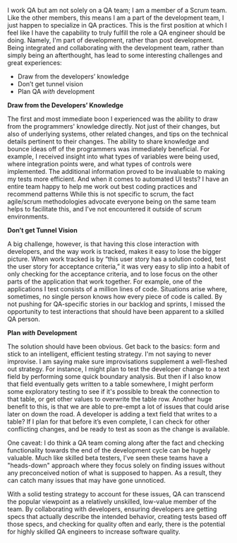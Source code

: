 
I work QA but am not solely on a QA team; I am a member of a Scrum team. Like the other members, this means I am a part of the development team, I just happen to specialize in QA practices. This is the first position at which I feel like I have the capability to truly fulfill the role a QA engineer should be doing. Namely, I'm part of development, rather than post development. Being integrated and collaborating with the development team, rather than simply being an afterthought, has lead to some interesting challenges and great experiences:

- Draw from the developers’ knowledge
- Don’t get tunnel vision
- Plan QA _with_ development

**Draw from the Developers’ Knowledge**

The first and most immediate boon I experienced was the ability to draw from the programmers' knowledge directly. Not just of their changes, but also of underlying systems, other related changes, and tips on the technical details pertinent to their changes. The ability to share knowledge and bounce ideas off of the programmers was immediately beneficial. For example, I received insight into what types of variables were being used, where integration points were, and what types of controls were implemented. The additional information proved to be invaluable to making my tests more efficient. And when it comes to automated UI tests? I have an entire team happy to help me work out best coding practices and recommend patterns While this is not specific to scrum, the fact agile/scrum methodologies advocate everyone being on the same team helps to facilitate this, and I’ve not encountered it outside of scrum environments.

**Don’t get Tunnel Vision**

A big challenge, however, is that having this close interaction with developers, and the way work is tracked, makes it easy to lose the bigger picture. When work tracked is by “this user story has a solution coded, test the user story for acceptance criteria,” it was very easy to slip into a habit of only checking for the acceptance criteria, and to lose focus on the other parts of the application that work together. For example, one of the applications I test consists of a million lines of code. Situations arise where, sometimes, no single person knows how every piece of code is called. By not pushing for QA-specific stories in our backlog and sprints, I missed the opportunity to test interactions that should have been apparent to a skilled QA person.

**Plan** **_with_** **Development**

The solution should have been obvious. Get back to the basics: form and stick to an intelligent, efficient testing strategy. I'm not saying to never improvise. I am saying make sure improvisations supplement a well-fleshed out strategy. For instance, I might plan to test the developer change to a text field by performing some quick boundary analysis. But then if I also know that field eventually gets written to a table somewhere, I might perform some exploratory testing to see if it's possible to break the connection to that table, or get other values to overwrite the table row. Another huge benefit to this, is that we are able to pre-empt a lot of issues that could arise later on down the road. A developer is adding a text field that writes to a table? If I plan for that before it’s even complete, I can check for other conflicting changes, and be ready to test as soon as the change is available.

One caveat: I do think a QA team coming along after the fact and checking functionality towards the end of the development cycle can be hugely valuable. Much like skilled beta testers, I've seen these teams have a "heads-down" approach where they focus solely on finding issues without any preconceived notion of what is supposed to happen. As a result, they can catch many issues that may have gone unnoticed.

With a solid testing strategy to account for these issues, QA can transcend the popular viewpoint as a relatively unskilled, low-value member of the team. By collaborating with developers, ensuring developers are getting specs that actually describe the intended behavior, creating tests based off those specs, and checking for quality often and early, there is the potential for highly skilled QA engineers to increase software quality.
